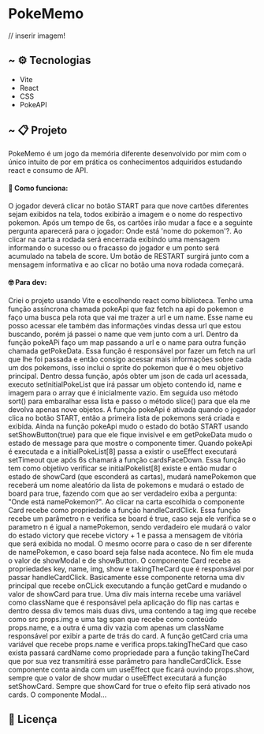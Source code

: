 # PokeMemo

// inserir imagem! <img src="">

## ~ :gear: Tecnologias <a name="-tecnologias"></a>
  - Vite
  - React
  - CSS
  - PokeAPI

## ~ :clipboard: Projeto <a name="-projeto"></a>
  PokeMemo é um jogo da memória diferente desenvolvido por mim com o único intuito de por em prática os conhecimentos adquiridos estudando react e consumo de API.
  
  #### :thinking: Como funciona:
   O jogador deverá clicar no botão START para que nove cartões diferentes sejam exibidos na tela, todos exibirão a imagem e o nome do respectivo pokemon. Após um tempo de 6s, os cartões irão mudar a face e a seguinte pergunta aparecerá para o jogador: Onde está 'nome do pokemon'?. Ao clicar na carta a rodada será encerrada exibindo uma mensagem informando o sucesso ou o fracasso do jogador e um ponto será acumulado na tabela de score. Um botão de RESTART surgirá junto com a mensagem informativa e ao clicar no botão uma nova rodada começará.
   
   #### :nerd_face: Para dev:
   Criei o projeto usando Vite e escolhendo react como biblioteca. Tenho uma função assíncrona chamada pokeApi que faz fetch na api do pokemon e faço uma busca pela rota que vai me trazer a url e um name. Esse name eu posso acessar ele também das informações vindas dessa url que estou buscando, porém já passei o name que vem junto com a url. Dentro da função pokeAPi faço um map passando a url e o name para outra função chamada getPokeData. Essa função é responsável por fazer um fetch na url que lhe foi passada e então consigo acessar mais informações sobre cada um dos pokemons, isso inclui o sprite do pokemon que é o meu objetivo principal. Dentro dessa função, após obter um json de cada url acessada, executo setInitialPokeList que irá passar um objeto contendo id, name e imagem para o array que é inicialmente vazio. Em seguida uso método sort() para embaralhar essa lista e passo o método slice() para que ela me devolva apenas nove objetos.
   A função pokeApi é ativada quando o jogador clica no botão START, então a primeira lista de pokemons será criada e exibida. Ainda na função pokeApi mudo o estado do botão START usando setShowButton(true) para que ele fique invisível e em getPokeData mudo o estado de message para que mostre o componente timer. Quando pokeApi é executada e a initialPokeList[8] passa a existir o useEffect executará setTimeout que após 6s chamará a função cardsFaceDown. Essa função tem como objetivo verificar se initialPokelist[8] existe e então mudar o estado de showCard (que esconderá as cartas), mudará namePokemon que receberá um nome aleatório da lista de pokemons e mudará o estado de board para true, fazendo com que ao ser verdadeiro exiba a pergunta: "Onde está namePokemon?".
   Ao clicar na carta escolhida o componente Card recebe como propriedade a função handleCardClick. Essa função recebe um parâmetro n e verifica se board é true, caso seja ele verifica se o parametro n é igual a namePokemon, sendo verdadeiro ele mudará o valor do estado victory que recebe victory + 1 e passa a mensagem de vitória que será exibida no modal. O mesmo ocorre para o caso de n ser diferente de namePokemon, e caso board seja false nada acontece. No fim ele muda o valor de showModal e de showButton.
   O componente Card recebe as propriedades key, name, img, show e takingTheCard que é responsável por passar handleCardClick. Basicamente esse componente retorna uma div principal que recebe onCLick executando a função getCard e mudando o valor de showCard para true. Uma div mais interna recebe uma variável como className que é responsável pela aplicação do flip nas cartas e dentro dessa div temos mais duas divs, uma contendo a tag img que recebe como src props.img e uma tag span que recebe como conteúdo props.name, e a outra é uma div vazia com apenas um className responsável por exibir a parte de trás do card. A função getCard cria uma variável que recebe props.name e verifica props.takingTheCard que caso exista passará cardName como propriedade para a função takingTheCard que por sua vez transmitirá esse parâmetro para handleCardClick. Esse componente conta ainda com um useEffect que ficará ouvindo props.show, sempre que o valor de show mudar o useEffect executará a função setShowCard. Sempre que showCard for true o efeito flip será ativado nos cards.
   O componente Modal...
  
## :memo: Licença <a name="memo-licença"></a>
